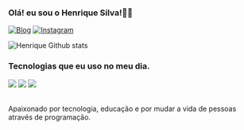 ### Olá! eu sou o Henrique Silva!🙋‍♂️
[![Blog](	https://img.shields.io/badge/LinkedIn-0077B5?style=for-the-badge&logo=linkedin&logoColor=white)](https://www.linkedin.com/in/henriquevianadasilva/)
[![Instagram](https://img.shields.io/badge/Instagram-E4405F?style=for-the-badge&logo=instagram&logoColor=white)](https://www.instagram.com/henriquevianaa.silvaa/)


![Henrique Github stats](https://github-readme-stats.vercel.app/api?username=Henrique-Silvaa&theme=dracula)

### Tecnologias que eu uso no meu dia.
<div>
<img src="https://img.shields.io/badge/HTML5-E34F26?style=for-the-badge&logo=html5&logoColor=white">
<img src="https://img.shields.io/badge/CSS3-1572B6?style=for-the-badge&logo=css3&logoColor=white">
<img src="https://img.shields.io/badge/JavaScript-F7DF1E?style=for-the-badge&logo=javascript&logoColor=black">
</div>
<br>

Apaixonado por tecnologia, educação e por mudar a vida de pessoas através de programação.
